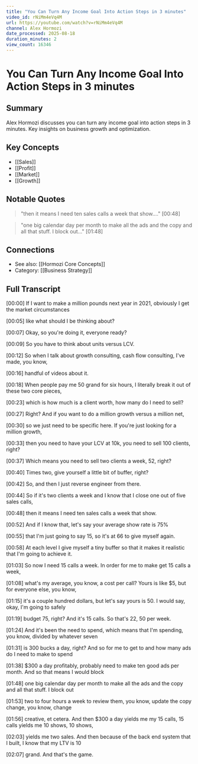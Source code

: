 ```yaml
---
title: "You Can Turn Any Income Goal Into Action Steps in 3 minutes"
video_id: rNiMm4eVq4M
url: https://youtube.com/watch?v=rNiMm4eVq4M
channel: Alex Hormozi
date_processed: 2025-08-18
duration_minutes: 2
view_count: 16346
---
```

# You Can Turn Any Income Goal Into Action Steps in 3 minutes

## Summary
Alex Hormozi discusses you can turn any income goal into action steps in 3 minutes. Key insights on business growth and optimization.

## Key Concepts
- [[Sales]]
- [[Profit]]
- [[Market]]
- [[Growth]]

## Notable Quotes
> "then it means I need ten sales calls a week that show...." [00:48]

> "one big calendar day per month to make all the ads and the copy and all that stuff. I block out..." [01:48]

## Connections
- See also: [[Hormozi Core Concepts]]
- Category: [[Business Strategy]]

## Full Transcript
[00:00] If I want to make a million pounds next year in 2021, obviously I get the market circumstances

[00:05] like what should I be thinking about?

[00:07] Okay, so you're doing it, everyone ready?

[00:09] So you have to think about units versus LCV.

[00:12] So when I talk about growth consulting, cash flow consulting, I've made, you know,

[00:16] handful of videos about it.

[00:18] When people pay me 50 grand for six hours, I literally break it out of these two core pieces,

[00:23] which is how much is a client worth, how many do I need to sell?

[00:27] Right? And if you want to do a million growth versus a million net,

[00:30] so we just need to be specific here. If you're just looking for a million growth,

[00:33] then you need to have your LCV at 10k, you need to sell 100 clients, right?

[00:37] Which means you need to sell two clients a week, 52, right?

[00:40] Times two, give yourself a little bit of buffer, right?

[00:42] So, and then I just reverse engineer from there.

[00:44] So if it's two clients a week and I know that I close one out of five sales calls,

[00:48] then it means I need ten sales calls a week that show.

[00:52] And if I know that, let's say your average show rate is 75%

[00:55] that I'm just going to say 15, so it's at 66 to give myself again.

[00:58] At each level I give myself a tiny buffer so that it makes it realistic that I'm going to achieve it.

[01:03] So now I need 15 calls a week. In order for me to make get 15 calls a week,

[01:08] what's my average, you know, a cost per call? Yours is like $5, but for everyone else, you know,

[01:15] it's a couple hundred dollars, but let's say yours is 50. I would say, okay, I'm going to safely

[01:19] budget 75, right? And it's 15 calls. So that's 22, 50 per week.

[01:24] And it's been the need to spend, which means that I'm spending, you know, divided by whatever seven

[01:31] is 300 bucks a day, right? And so for me to get to and how many ads do I need to make to spend

[01:38] $300 a day profitably, probably need to make ten good ads per month. And so that means I would block

[01:48] one big calendar day per month to make all the ads and the copy and all that stuff. I block out

[01:53] two to four hours a week to review them, you know, update the copy change, you know, change

[01:56] creative, et cetera. And then $300 a day yields me my 15 calls, 15 calls yields me 10 shows, 10 shows,

[02:03] yields me two sales. And then because of the back end system that I built, I know that my LTV is 10

[02:07] grand. And that's the game.

